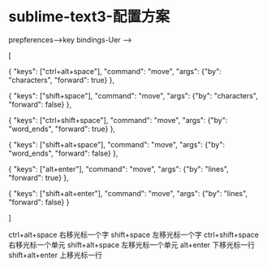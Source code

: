 # sublime-text3-配置方案

prepferences–>key bindings-Uer –>

[
	

{ "keys": 
    ["ctrl+alt+space"], 
    "command": "move", "args": 
    {"by": "characters", "forward": true} 
},

{ "keys": 
    ["shift+space"], 
    "command": "move", "args": 
    {"by": "characters", "forward": false} 
},

{ "keys": 
    ["ctrl+shift+space"], 
    "command": "move", "args": 
    {"by": "word_ends", "forward": true} 
},

{ "keys": 
    ["shift+alt+space"], 
    "command": "move", "args": 
    {"by": "word_ends", "forward": false} 
},

{ "keys": 
    ["alt+enter"], 
    "command": "move", "args": 
    {"by": "lines", "forward": true} 
},

{ "keys": 
    ["shift+alt+enter"], 
    "command": "move", "args": 
    {"by": "lines", "forward": false} 
}

]


ctrl+alt+space 右移光标一个字
shift+space 左移光标一个字
ctrl+shift+space 右移光标一个单元
shift+alt+space 左移光标一个单元
alt+enter 下移光标一行
shift+alt+enter 上移光标一行
